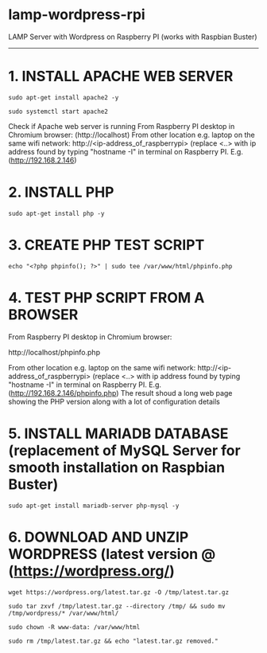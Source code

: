 # lamp-wordpress-rpi
LAMP Server with Wordpress on Raspberry PI (works with Raspbian Buster)

---
# 1. INSTALL APACHE WEB SERVER

`sudo apt-get install apache2 -y`

`sudo systemctl start apache2`

Check if Apache web server is running
From Raspberry PI desktop in Chromium browser: (http://localhost)
From other location e.g. laptop on the same wifi network: http://<ip-address_of_raspberrypi> (replace <..> 
with ip address found by typing "hostname -I" in terminal on Raspberry PI. E.g. (http://192.168.2.146)

# 2. INSTALL PHP
```
sudo apt-get install php -y
```
# 3. CREATE PHP TEST SCRIPT

`echo "<?php phpinfo(); ?>" | sudo tee /var/www/html/phpinfo.php`

# 4. TEST PHP SCRIPT FROM A BROWSER

From Raspberry PI desktop in Chromium browser: 

http://localhost/phpinfo.php

From other location e.g. laptop on the same wifi network: http://<ip-address_of_raspberrypi> (replace <..> 
with ip address found by typing "hostname -I" in terminal on Raspberry PI. E.g. (http://192.168.2.146/phpinfo.php)
The result shoud a long web page showing the PHP version along with a lot of configuration details

# 5. INSTALL MARIADB DATABASE (replacement of MySQL Server for smooth installation on Raspbian Buster)
`sudo apt-get install mariadb-server php-mysql -y`

# 6. DOWNLOAD AND UNZIP WORDPRESS (latest version @ (https://wordpress.org/)
`wget https://wordpress.org/latest.tar.gz -O /tmp/latest.tar.gz`

`sudo tar zxvf /tmp/latest.tar.gz --directory /tmp/ && sudo mv /tmp/wordpress/* /var/www/html/`

`sudo chown -R www-data: /var/www/html`

`sudo rm /tmp/latest.tar.gz && echo "latest.tar.gz removed."` 
